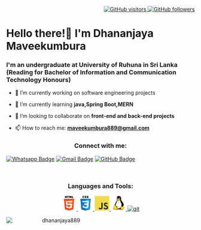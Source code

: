 
<p align="right">
  <a href="https://github.com/dhananjaya889">
    <img src="https://komarev.com/ghpvc/?username=dhananjaya889&style=flat-square&color=040404" alt="GitHub visitors" />
  </a>
  <a href="https://github.com/dhananjaya889?tab=followers">
    <img src="https://img.shields.io/github/followers/dhananjaya889?style=flat-square&color=040404&logo=github" alt="GitHub followers" />
  </a>
</p>


<h1 align="left" id="macropower-title">Hello there!👋 I'm Dhananjaya Maveekumbura</h1>
<h3 align="left">I'm an undergraduate at University of Ruhuna in Sri Lanka (Reading for Bachelor of Information and Communication Technology Honours)</h3>

- 🔭 I’m currently working on software engineering projects

- 🌱 I’m currently learning **java,Spring Boot,MERN**

- 👯 I’m looking to collaborate on **front-end and back-end projects**

- 📫 How to reach me: **maveekumbura889@gmail.com**


<h3 align="center">Connect with me:</h3>



[![Whatsapp Badge](https://img.shields.io/badge/WhatsApp-075e54?style=flat-square&logo=whatsapp&logoColor=white&link=https://wa.me/+94788311883)](https://wa.me/+94712310837)
 [![Gmail Badge](https://img.shields.io/badge/Gmail-db4437?style=flat-square&logo=Gmail&logoColor=white&link=mailto:maveekumbura889@gmail.com)](mailto:maveekumbura889@gmail.com)
 [![GitHub Badge](https://img.shields.io/badge/GitHub-100000?style=flat-square&logo=github&logoColor=white&link=https://github.com/dhananjaya889)](https://github.com/dhananjaya889)




<br>


<h3 align="center">Languages and Tools:</h3>

<p align="center"> 
  <a href="https://www.w3.org/html/" target="_blank"> 
    <img src="https://raw.githubusercontent.com/devicons/devicon/master/icons/html5/html5-original-wordmark.svg" alt="html5" width="40" height="40"/> 
  </a>
  <a href="https://www.w3schools.com/css/" target="_blank"> 
    <img src="https://raw.githubusercontent.com/devicons/devicon/master/icons/css3/css3-original-wordmark.svg" alt="css3" width="40" height="40"/> 
  </a> 

  <a href="https://developer.mozilla.org/en-US/docs/Web/JavaScript" target="_blank"> 
    <img src="https://raw.githubusercontent.com/devicons/devicon/master/icons/javascript/javascript-original.svg" alt="javascript" width="40" height="40"/> 
  </a> 
  <a href="https://www.linux.org/" target="_blank"> 
    <img src="https://raw.githubusercontent.com/devicons/devicon/master/icons/linux/linux-original.svg" alt="linux" width="40" height="40"/> 
  </a> 
  <a href="https://git-scm.com/" target="_blank"> 
    <img src="https://www.vectorlogo.zone/logos/git-scm/git-scm-icon.svg" alt="git" width="40" height="40"/> 
  </a>
</p>
<div>
  <center>
<a href="#dhananjaya889-title">
  <img width="55%" src="https://github-readme-stats.vercel.app/api?username=dhananjaya889&show_icons=true&title_color=18d26e&icon_color=18d26e&text_color=ffffff&bg_color=040404&border_color=18d26e" alt="dhananjaya889" align="left" />
</a>
    </enter>

<!-- <a href="#dhananjaya889-title">
  <img width="40%" src="https://github-readme-stats.vercel.app/api/top-langs/?username=dhananjaya889&title_color=18d26e&text_color=ffffff&bg_color=040404&langs_count=8&layout=compact&border_color=18d26e" alt="dhananjaya889" align="right" />
</a> -->
</div>
<br>


